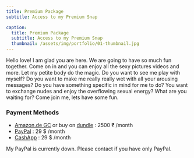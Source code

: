```yaml
---
title: Premium Package
subtitle: Access to my Premium Snap

caption:
  title: Premium Package
  subtitle: Access to my Premium Snap
  thumbnail: /assets/img/portfolio/01-thumbnail.jpg
---
```

Hello love! I am glad you are here. We are going to have so much fun together.
Come on in and you can enjoy all the sexy pictures videos and more. Let my petite body do the magic.
Do you want to see me play with myself? Do you want to make me really really wet with all your arousing messages?
Do you have something specific in mind for me to do? You want to exchange nudes and enjoy the overflowing sexual energy?
What are you waiting for? Come join me, lets have some fun.

### Payment Methods
- [Amazon.de GC](https://www.amazon.in/Amazon-mail-Pay-Gift-Card/dp/B00KGE2ER2/) or buy on [dundle](https://dundle.com/amazon/?c=in) : 2500 ₹ /month
- [PayPal](https://www.paypal.com/paypalme/desidelicacy/99) : 29 $ /month
- [CashApp](https://cash.app/$honeybird789/29) : 29 $ /month

My PayPal is currently down. Please contact if you have only PayPal.
